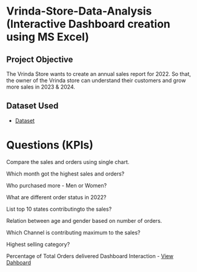 # Vrinda-Store-Data-Analysis (Interactive Dashboard creation using MS Excel)
## Project Objective
The Vrinda Store wants to create an annual sales report for 2022. So that, the owner of the Vrinda store can understand their customers and grow more sales in 2023 & 2024.
## Dataset Used
- <a href="https://github.com/Aman-Jha07/Excel-projects-for-data-analyst/tree/main">Dataset</a>
# Questions (KPIs)
Compare the sales and orders using single chart.

Which month got the highest sales and orders?

Who purchased more - Men or Women?

What are different order status in 2022?

List top 10 states contributingto the sales?

Relation between age and gender based on number of orders.

Which Channel is contributing maximum to the sales?

Highest selling category?

Percentage of Total Orders delivered
Dashboard Interaction - <a href= "https://github.com/Aman-Jha07/Excel-projects-for-data-analyst/blob/38153e4d827fd89fcc884f03a3ca4a9c8937b4c0/Dashboard.png">View Dahboard</a>
